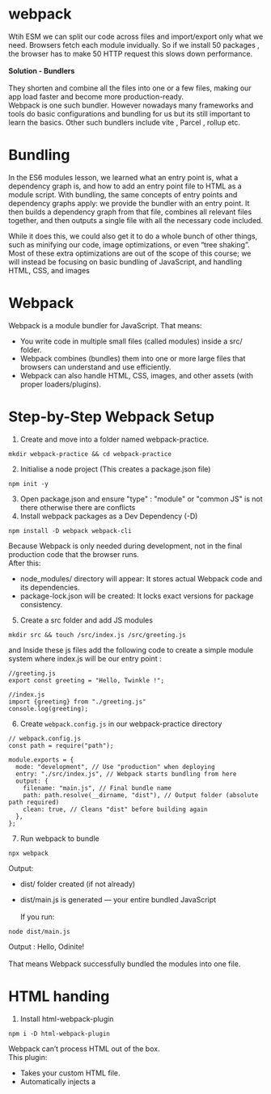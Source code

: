 # webpack
Wtih ESM we can split our code across files and import/export only what we need. Browsers fetch each module invidually. So if we install 50 packages , the browser has to make 50 HTTP request this slows down performance.
<br><br>**Solution - Bundlers**<br><br>
They shorten and combine all the files into one or a few files, making our app load faster and become more production-ready.<br>
Webpack is one such bundler. However nowadays many frameworks and tools do basic configurations and bundling for us but its still important to learn the basics. 
Other such bundlers include vite , Parcel , rollup etc.
# Bundling 
In the ES6 modules lesson, we learned what an entry point is, what a dependency graph is, and how to add an entry point file to HTML as a module script. With bundling, the same concepts of entry points and dependency graphs apply: we provide the bundler with an entry point. It then builds a dependency graph from that file, combines all relevant files together, and then outputs a single file with all the necessary code included.

While it does this, we could also get it to do a whole bunch of other things, such as minifying our code, image optimizations, or even “tree shaking”. Most of these extra optimizations are out of the scope of this course; we will instead be focusing on basic bundling of JavaScript, and handling HTML, CSS, and images
# Webpack 
Webpack is a module bundler for JavaScript. That means:
- You write code in multiple small files (called modules) inside a src/ folder.
- Webpack combines (bundles) them into one or more large files that browsers can understand and use efficiently.
- Webpack can also handle HTML, CSS, images, and other assets (with proper loaders/plugins).
# Step-by-Step Webpack Setup
1. Create and move into a folder named webpack-practice.
```
mkdir webpack-practice && cd webpack-practice
```
2. Initialise a node project (This creates a package.json file)
```
npm init -y
```
3. Open package.json and ensure "type" : "module" or "common JS" is not there otherwise there are conflicts
4. Install webpack packages as a Dev Dependency (-D)
```
npm install -D webpack webpack-cli
```
Because Webpack is only needed during development, not in the final production code that the browser runs. <br>
After this:
- node_modules/ directory will appear: It stores actual Webpack code and its dependencies.
- package-lock.json will be created: It locks exact versions for package consistency.
5. Create a src folder and add JS modules
```
mkdir src && touch /src/index.js /src/greeting.js
```
and Inside these js files add the following code to create a simple module system where index.js will be our entry point : 
```
//greeting.js
export const greeting = "Hello, Twinkle !";
```
```
//index.js
import {greeting} from "./greeting.js"
console.log(greeting);
```
6. Create `webpack.config.js` in our webpack-practice directory
```
// webpack.config.js
const path = require("path");

module.exports = {
  mode: "development", // Use "production" when deploying
  entry: "./src/index.js", // Webpack starts bundling from here
  output: {
    filename: "main.js", // Final bundle name
    path: path.resolve(__dirname, "dist"), // Output folder (absolute path required)
    clean: true, // Cleans "dist" before building again
  },
};
```
7. Run webpack to bundle
```
npx webpack
```
Output:
- dist/ folder created (if not already)

- dist/main.js is generated — your entire bundled JavaScript
<br><br>
If you run:
```
node dist/main.js
```
Output : Hello, Odinite!<br><br>
That means Webpack successfully bundled the modules into one file.
# HTML handing
1. Install html-webpack-plugin
```
npm i -D html-webpack-plugin
```
Webpack can’t process HTML out of the box.
<br>
This plugin:
- Takes your custom HTML file.
- Automatically injects a <script> tag for the bundled JS.
- Outputs the final HTML in dist/.
2. Create a html template file in src folder and create a normal boilerplate
`touch src/template.html `
**DONT ADD SCRIPT TAG - the plugin does that for us**
3. Update webpack.config.js file to use plugin
```
const path = require("path");
const HtmlWebpackPlugin = require("html-webpack-plugin");

module.exports = {
  mode: "development",
  entry: "./src/index.js",
  output: {
    filename: "main.js",
    path: path.resolve(__dirname, "dist"),
    clean: true,
  },
  plugins: [
    new HtmlWebpackPlugin({
      template: "./src/template.html", // Tell plugin where the HTML is
    }),
  ],
};

```
4. Run webpack again - npx webpack
Output :
- Now, dist/ will contain: main.js (bundled JS)
- index.html (from your template, but with a <script> tag added)

If we now open dist/index.html in a browser and check the DevTools console — you’ll see: (open using live server)
```
Hello, Odinite!
```
We've built a complete Webpack development setup.
# Loading CSS
1. We need 2 new packages for CSS , Install them as dev dependency
```
npm i -D style-loader css-loader
```
- css-loader: Reads CSS files you import in JS and turns them into JS strings.
- style-loader: Injects those styles into the DOM via <style> tags.
  
2. Update webpack.config.js
add this : 
```
module: {
    rules: [
      {
        test: /\.css$/i,
        use: ["style-loader", "css-loader"],
      },
```
- test: /\.css$/i tells Webpack: “Look for any .css file.”
- use: ["style-loader", "css-loader"] tells Webpack which tools (loaders) to use on those files.
**Important: Webpack applies these loaders in reverse order → CSS is read first (css-loader), then injected (style-loader).**
3. Create the css file
```
touch src/styles.css
```
add some css inside this file to test
4. Import css into JS file 
Inside src/index.js : 
```
import "./styles.css";
```
5. run again to bundle - npx webpack . Then check the live server 
# Loading Images 
There are 3 ways to do so depending on what we need we can configure accordingly : 
1. Case 1: Images inside CSS (e.g., background-image: url(...))
Already works with css-loader — no extra config needed.

2. Case 2: Images in HTML (<img src="odin.png">)
- Step 1: Install html-loader
```
npm install -D html-loader
```
- Step 2: Add loader in webpack.config.js
```
{
  test: /\.html$/i,
  loader: "html-loader",
}
```
This tells Webpack to process HTML files and resolve image paths inside them.
<br>
It updates <img src="./odin.png"> to point to the right image in your final build.

3. Case 3: Images in JavaScript (using import)
- Step 1: Add this rule:
```
{
  test: /\.(png|svg|jpg|jpeg|gif)$/i,
  type: "asset/resource",
}
```
-  Step 2: In your JavaScript:
```
import odinImage from "./odin.png";

const image = document.createElement("img");
image.src = odinImage;
document.body.appendChild(image);
```
Why not just use image.src = "./odin.png"?<br>
Because after bundling, odin.png may be renamed (like 7a1b4f2e9.png), and only import will update the path correctly for you.
<br><br>
**Webpack Renames Assets** <br><br>
When Webpack bundles your images, it renames them using a hash (e.g., abc123.png) to prevent browser caching issues.
Don’t worry — if you use import, Webpack gives you the correct new path.
# Webpack Dev Server
Running npx webpack every time you change code is painful. So we make use of the webpack dev server : 
1. Install the dev server
```
npm i -D webpack-dev-server
```
2. Update webpack.config.js
```
//after output
devtool: "eval-source-map", // Shows proper file/line numbers in browser devtools

devServer: {
  watchFiles: ["./src/template.html"], // Ensures HTML changes trigger reloads
},

```
3. Start the server
This starts the server on a local port automatically
<br>
Now When you make changes:
- Webpack rebuilds automatically
- Browser auto-refreshes
- Errors point to the correct file/line in src/, not the main.js bundle
  
Final config should look like this :

```
const path = require("path");
const HtmlWebpackPlugin = require("html-webpack-plugin");

module.exports = {
  mode: "development",
  entry: "./src/index.js",
  output: {
    filename: "main.js",
    path: path.resolve(__dirname, "dist"),
    clean: true,
  },
  devtool: "eval-source-map",
  devServer: {
    watchFiles: ["./src/template.html"],
  },
  plugins: [
    new HtmlWebpackPlugin({
      template: "./src/template.html",
    }),
  ],
  module: {
    rules: [
      {
        test: /\.css$/i,
        use: ["style-loader", "css-loader"],
      },
      {
        test: /\.html$/i,
        loader: "html-loader",
      },
      {
        test: /\.(png|svg|jpg|jpeg|gif)$/i,
        type: "asset/resource",
      },
    ],
  },
};

```
